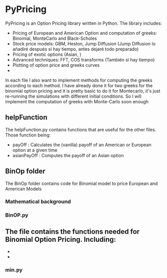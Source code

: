 # PyPricing
PyPricing is an Option Pricing library written in Python. The library includes:

-  Pricing of European and American Option and computation of greeks: Binomial, MonteCarlo and Black-Scholes
-  Stock price models: GBM, Heston, Jump Diffusion (Jump Diffusion lo añadiré después si hay tiempo, antes dejaré todo preparado) 
-  Pricing of exotic options (Asian, )
-  Advanced techniques: FFT, COS transforms (También si hay tiempo)
-  Plotting of option price and greeks curves
- 


In each file I also want to implement methods for computing the greeks according to each method. I have already done it for two greeks for the binomial option pricing and it is pretty basic to do it for Montecarlo, it's just re-running the simulations with different initial conditions. So I will implement the computation of greeks with Monte-Carlo soon enough

## helpFunction 
The helpFunction.py contains functions that are useful for the other files. Those function being: 

- payOff         : Calculates the (vanilla) payoff of an American or European option at a given time
- asianPayOff    : Computes the payoff of an Asian option


## BinOp folder
The BinOp folder contains code for Binomial model to price European and American Models

### Mathematical background 

### BinOP.py 
The file contains the functions needed for Binomial Option Pricing. Including: 
- 
-
-

### min.py 

